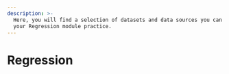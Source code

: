 ```yaml
---
description: >-
  Here, you will find a selection of datasets and data sources you can use for
  your Regression module practice.
---
```


# Regression

### 

